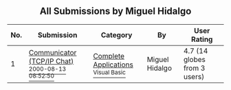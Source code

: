 ﻿<div align="center">

## All Submissions by Miguel Hidalgo

</div>

No.  | Submission | Category | By   | User Rating
---- | ---------- | -------- | ---- | -----------
1 | [Communicator \(TCP/IP Chat\)<br /><sup>2000-08-13 08:52:50</sup>](https://github.com/Planet-Source-Code/miguel-hidalgo-communicator-tcp-ip-chat__1-10648) | [Complete Applications<br /><sup>Visual Basic</sup>](../ByCategory/complete-applications__1-27.md) | Miguel Hidalgo | 4.7 (14 globes from 3 users)

